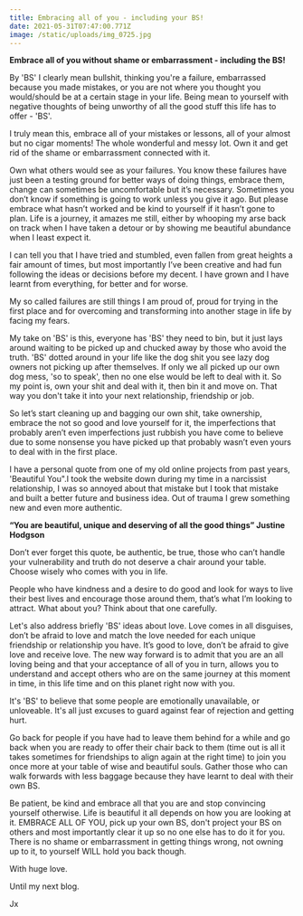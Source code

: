 ```yaml
---
title: Embracing all of you - including your BS!
date: 2021-05-31T07:47:00.771Z
image: /static/uploads/img_0725.jpg
---
```

**Embrace all of you without shame or embarrassment - including the BS!** 

By 'BS' I clearly mean bullshit, thinking you're a failure, embarrassed because you made mistakes, or you are not where you thought you would/should be at a certain stage in your life. Being mean to yourself with negative thoughts of being unworthy of all the good stuff this life has to offer - 'BS'.

I truly mean this, embrace all of your mistakes or lessons, all of your almost but no cigar moments! The whole wonderful and messy lot. Own it and get rid of the shame or embarrassment connected with it. 

Own what others would see as your failures. You know these failures have just been a testing ground for better ways of doing things, embrace them, change can sometimes be uncomfortable but it’s necessary. Sometimes you don’t know if something is going to work unless you give it ago. But please embrace what hasn’t worked and be kind to yourself if it hasn’t gone to plan. Life is a journey, it amazes me still, either by whooping my arse back on track when I have taken a detour or by showing me beautiful abundance when I least expect it.

I can tell you that I have tried and stumbled, even fallen from great heights a fair amount of times, but most importantly I’ve been creative and had fun following the ideas or decisions  before my decent. I have grown and I have learnt from everything, for better and for worse.

My so called failures are still things I am proud of, proud for trying in the first place and for overcoming and transforming into another stage in life by facing my fears.

My take on 'BS' is this, everyone has 'BS' they need to bin, but it just lays around waiting to be picked up and chucked away by those who avoid the truth.  'BS' dotted around in your life like the dog shit you see lazy dog owners not picking up after themselves. If only we all picked up our own dog mess, 'so to speak', then no one else would be left to deal with it. So my point is, own your shit and deal with it, then bin it and move on. That way you don't take it into your next relationship, friendship or job. 

So let’s start cleaning up and bagging our own shit, take ownership, embrace the not so good and love yourself for it, the imperfections that probably aren’t even imperfections just rubbish you have come to believe due to some nonsense you have picked up that probably wasn’t even yours to deal with in the first place.

I have a  personal quote from one of my old online projects from past years, 'Beautiful You".I took the website down during my time in a narcissist relationship, I was so annoyed about that mistake but I took that mistake and built a better future and business idea. Out of trauma I grew something new and even more authentic.

**“You are beautiful, unique and deserving of all the good things” Justine Hodgson**

Don’t ever forget this quote, be authentic, be true, those who can’t handle your vulnerability and truth do not deserve a chair around your table. Choose wisely who comes with you in life.

People who have kindness and a desire to do good and look for ways to live their best lives and encourage those around them, that’s what I’m looking to attract. What about you? Think about that one carefully. 

Let's also address briefly 'BS' ideas about love. Love comes in all disguises, don’t be afraid to love and match the love needed for each unique friendship or relationship you have. It’s good to love, don’t be afraid to give love and receive love. The new way forward is to admit that you are an all loving being and that your acceptance of all of you in turn, allows you to understand and accept others who are on the same journey at this moment in time, in this life time and on this planet right now with you. 

It's 'BS' to believe that some people are emotionally unavailable, or unloveable. It's all just excuses to guard against fear of rejection and getting hurt. 

Go back for people if you have had to leave them behind for a while and go back when you are ready to offer their chair back to them (time out is all it takes sometimes for friendships to align again at the right time) to join you once more at your table of wise and beautiful souls. Gather those who can walk forwards with less baggage because they have learnt to deal with their own BS.

Be patient, be kind and embrace all that you are and stop convincing yourself otherwise. Life is beautiful it all depends on how you are looking at it. EMBRACE ALL OF YOU, pick up your own BS, don't project your BS on others and most importantly clear it up so no one else has to do it for you. There is no shame or embarrassment in getting things wrong, not owning up to it, to yourself WILL hold you back though.

With huge love.

Until my next blog.

Jx